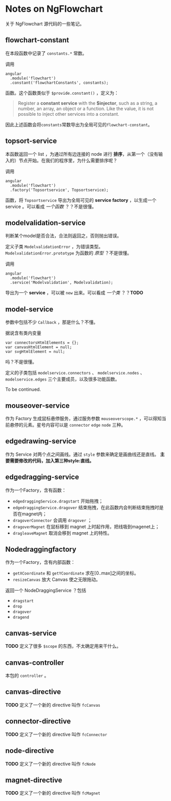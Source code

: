 Notes on NgFlowchart
==============
关于 NgFlowchart 源代码的一些笔记。

flowchart-constant
-----------
在本段函数中记录了 `constants.*` 常数。

调用
```
angular
  .module('flowchart')
  .constant('flowchartConstants', constants);
```
函数。这个函数类似于 `$provide.constant()` ，定义为：

>Register a **constant service** with the **$injector**, such as a string, a number, an array, an object or a function. Like the value, it is not possible to inject other services into a constant.

因此上述函数会将`constants`常数导出为全局可见的`flowchart-constant`。

topsort-service
-----------
本函数返回一个 list ，为通过所有边连接的 node 进行 **排序**，从第一个（没有输入的）节点开始。在我们的程序里，为什么需要排序呢？

调用
```
angular
  .module('flowchart')
  .factory('Topsortservice', Topsortservice);
```
函数，将 `Topsortservice` 导出为全局可见的 **service factory** ，以生成一个 service 。可以看成 *一个函数* ？？不是很懂。

modelvalidation-service
-------
判断某个model是否合法，合法则返回之，否则抛出错误。

定义子类 `ModelvalidationError` ，为错误类型。 `ModelvalidationError.prototype` 为函数的 *原型* ？不是很懂。

调用
```
angular
  .module('flowchart')
  .service('Modelvalidation', Modelvalidation);
```
导出为一个 **service** ，可以被 `new` 出来。可以看成 *一个类* ？？**TODO**

model-service
-----
参数中包括不少 `Callback` ，那是什么？不懂。

据说含有类内变量
```
var connectorsHtmlElements = {};
var canvasHtmlElement = null;
var svgHtmlElement = null;
```
吗？不是很懂。

定义的子类包括 `modelservice.connectors` 、 `modelservice.nodes` 、 `modelservice.edges` 三个主要成员，以及很多功能函数。

To be continued.

mouseover-service
-----------
作为 Factory 生成鼠标悬停服务，通过服务参数 `mouseoverscope.*` ，可以得知当前悬停的元素。星号内容可以是 `connector` `edge` `node` 三种。

edgedrawing-service
----
作为 Service 对两个点之间画线。通过 `style` 参数来确定是画曲线还是直线。 **主要需要修改的代码，加入第三种style:直线。**

edgedragging-service
------
作为一个Factory，含有函数：

* `edgedraggingService.dragstart` 开始拖拽；
* `edgedraggingService.dragover` 结束拖拽，在此函数内会判断结束拖拽时是否在magnet内；
* `dragoverConnector` 会调用 `dragover` ；
* `dragoverMagnet` 在鼠标移到 magnet 上时起作用，把线吸到magenet上；
* `dragleaveMagnet` 取消会移到 magnet 上的特性。

Nodedraggingfactory
------
作为一个Factory，含有内部函数：
* `getXCoordinate` 和 `getYCoordinate` 求在[0..max]之间的坐标。
* `resizeCanvas` 放大 Canvas 使之无限拖动。

返回一个 NodeDraggingService ？包括
* `dragstart`
* `drop`
* `dragover`
* `dragend`

canvas-service
------
**TODO**
定义了很多 `$scope` 的东西，不太确定用来干什么。

canvas-controller
--------
本包的 `controller` 。

canvas-directive
-------
**TODO** 定义了一个新的 directive 叫作 `fcCanvas` 

connector-directive
-------
**TODO** 定义了一个新的 directive 叫作 `fcConnector` 

node-directive
-------
**TODO** 定义了一个新的 directive 叫作 `fcNode` 

magnet-directive
-------
**TODO** 定义了一个新的 directive 叫作 `fcMagnet` 
